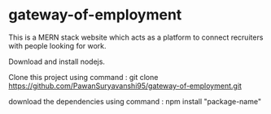 # gateway-of-employment

This is a MERN stack website which acts as a platform to connect recruiters with people looking for work.

Download and install nodejs.

Clone this project using command : git clone https://github.com/PawanSuryavanshi95/gateway-of-employment.git

download the dependencies using command : npm install "package-name"
